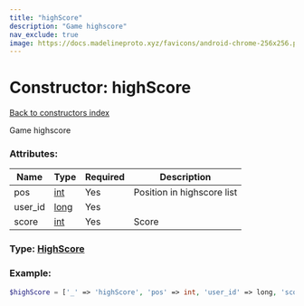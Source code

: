 ```yaml
---
title: "highScore"
description: "Game highscore"
nav_exclude: true
image: https://docs.madelineproto.xyz/favicons/android-chrome-256x256.png
---
```

# Constructor: highScore  
[Back to constructors index](/API_docs/constructors/index.html)



Game highscore

### Attributes:

| Name     |    Type       | Required | Description |
|----------|---------------|----------|-------------|
|pos|[int](/API_docs/types/int.html) | Yes|Position in highscore list|
|user\_id|[long](/API_docs/types/long.html) | Yes|
|score|[int](/API_docs/types/int.html) | Yes|Score|



### Type: [HighScore](/API_docs/types/HighScore.html)


### Example:

```php
$highScore = ['_' => 'highScore', 'pos' => int, 'user_id' => long, 'score' => int];
```  
